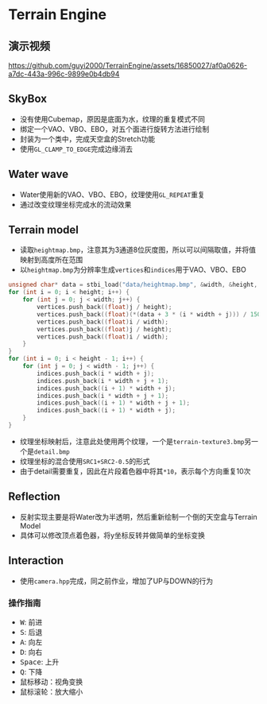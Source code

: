 # Terrain Engine

## 演示视频

https://github.com/guyi2000/TerrainEngine/assets/16850027/af0a0626-a7dc-443a-996c-9899e0b4db94

## SkyBox

- 没有使用Cubemap，原因是底面为水，纹理的重复模式不同
- 绑定一个VAO、VBO、EBO，对五个面进行旋转方法进行绘制
- 封装为一个类中，完成天空盒的Stretch功能
- 使用`GL_CLAMP_TO_EDGE`完成边缘消去

## Water wave

- Water使用新的VAO、VBO、EBO，纹理使用`GL_REPEAT`重复
- 通过改变纹理坐标完成水的流动效果

## Terrain model

- 读取`heightmap.bmp`，注意其为3通道8位灰度图，所以可以间隔取值，并将值映射到高度所在范围
- 以`heightmap.bmp`为分辨率生成`vertices`和`indices`用于VAO、VBO、EBO

```C++
unsigned char* data = stbi_load("data/heightmap.bmp", &width, &height, &nrComponents, 0);
for (int i = 0; i < height; i++) {
    for (int j = 0; j < width; j++) {
        vertices.push_back((float)j / height);
        vertices.push_back((float)(*(data + 3 * (i * width + j))) / 1500.0f);
        vertices.push_back((float)i / width);
        vertices.push_back((float)j / height);
        vertices.push_back((float)i / width);
    }
}
for (int i = 0; i < height - 1; i++) {
    for (int j = 0; j < width - 1; j++) {
        indices.push_back(i * width + j);
        indices.push_back(i * width + j + 1);
        indices.push_back((i + 1) * width + j);
        indices.push_back(i * width + j + 1);
        indices.push_back((i + 1) * width + j + 1);
        indices.push_back((i + 1) * width + j);
    }
}
```

- 纹理坐标映射后，注意此处使用两个纹理，一个是`terrain-texture3.bmp`另一个是`detail.bmp`
- 纹理坐标的混合使用`SRC1+SRC2-0.5`的形式
- 由于detail需要重复，因此在片段着色器中将其`*10`，表示每个方向重复10次

## Reflection

- 反射实现主要是将Water改为半透明，然后重新绘制一个倒的天空盒与Terrain Model
- 具体可以修改顶点着色器，将y坐标反转并做简单的坐标变换

## Interaction

- 使用`camera.hpp`完成，同之前作业，增加了UP与DOWN的行为

### 操作指南

- <kbd>W</kbd>: 前进
- <kbd>S</kbd>: 后退
- <kbd>A</kbd>: 向左
- <kbd>D</kbd>: 向右
- <kbd>Space</kbd>: 上升
- <kbd>Q</kbd>: 下降
- 鼠标移动：视角变换
- 鼠标滚轮：放大缩小
